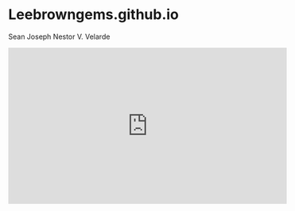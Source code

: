 # Leebrowngems.github.io
Sean Joseph Nestor V. Velarde

<iframe width="560" height="315" src="https://www.youtube.com/embed/xYkfmqX0vqk?si=deUn0hqMF8N3uomJ" title="YouTube video player" frameborder="0" allow="accelerometer; autoplay; clipboard-write; encrypted-media; gyroscope; picture-in-picture; web-share" allowfullscreen></iframe>
